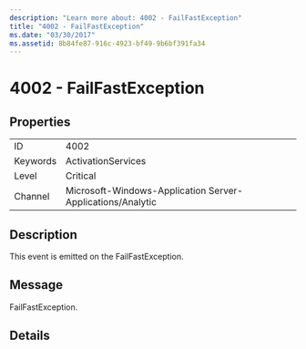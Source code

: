 ```yaml
---
description: "Learn more about: 4002 - FailFastException"
title: "4002 - FailFastException"
ms.date: "03/30/2017"
ms.assetid: 8b84fe87-916c-4923-bf49-9b6bf391fa34
---
```

# 4002 - FailFastException

## Properties  
  
|||  
|-|-|  
|ID|4002|  
|Keywords|ActivationServices|  
|Level|Critical|  
|Channel|Microsoft-Windows-Application Server-Applications/Analytic|  
  
## Description  

 This event is emitted on the FailFastException.  
  
## Message  

 FailFastException.  
  
## Details

